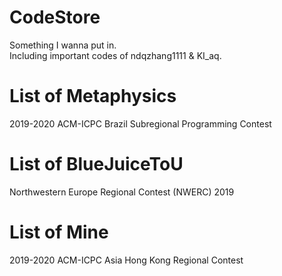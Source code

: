 # CodeStore
Something I wanna put in.<br/>
Including important codes of ndqzhang1111 & KI_aq.<br/>
# List of Metaphysics
2019-2020 ACM-ICPC Brazil Subregional Programming Contest
# List of BlueJuiceToU
Northwestern Europe Regional Contest (NWERC) 2019
# List of Mine
2019-2020 ACM-ICPC Asia Hong Kong Regional Contest
